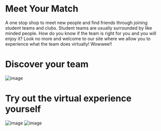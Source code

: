 # Meet Your Match

A one stop shop to meet new people and find friends through joining student teams and clubs. Student teams are usually surrounded by like minded people. How do you know if the team is right for you and you will enjoy it? Look no more and welcome to our site where we allow you to experience what the team does virtually! Wowwee!!

# Discover your team
![image](https://github.com/user-attachments/assets/e2b7784c-6df5-4061-ba5d-53011b8ff079)

# Try out the virtual experience yourself
![image](https://github.com/user-attachments/assets/e09107d0-8429-4509-8a5b-84dcd6263db3)
![image](https://github.com/user-attachments/assets/c4167186-6a18-419a-8914-50f97b3e2afa)

